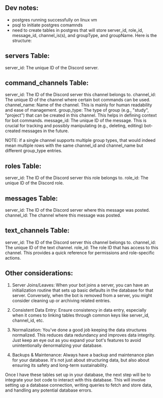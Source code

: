 ## Dev notes:
- postgres running successfully on linux vm
- psql to initiate postgres comamnds
- need to create tables in postgres that will store server_id, role_id, message_id, channel_is(s), and groupType, and groupName. Here is the structure:

## servers Table:
server_id: The unique ID of the Discord server.

## command_channels Table:
server_id: The ID of the Discord server this channel belongs to.
channel_id: The unique ID of the channel where certain bot commands can be used.
channel_name: Name of the channel. This is mainly for human readability and ease of management.
group_type: The type of group (e.g., "study", "project") that can be created in this channel. This helps in defining context for bot commands.
message_id: The unique ID of the message. This is crucial for tracking and possibly manipulating (e.g., deleting, editing) bot-created messages in the future.

NOTE: if a single channel supports multiple group types, that would indeed mean multiple rows with the same channel_id and channel_name but different group_type entries.

## roles Table:
server_id: The ID of the Discord server this role belongs to.
role_id: The unique ID of the Discord role.

## messages Table:
server_id: The ID of the Discord server where this message was posted.
channel_id: The channel where this message was posted.

## text_channels Table:
server_id: The ID of the Discord server this channel belongs to.
channel_id: The unique ID of the text channel.
role_id: The role ID that has access to this channel. This provides a quick reference for permissions and role-specific actions.


## Other considerations:
1. Server Joins/Leaves: When your bot joins a server, you can have an initialization routine that sets up basic defaults in the database for that server. Conversely, when the bot is removed from a server, you might consider cleaning up or archiving related entries.

2. Consistent Data Entry: Ensure consistency in data entry, especially when it comes to linking tables through common keys like server_id, channel_id, etc.

3. Normalization: You've done a good job keeping the data structures normalized. This reduces data redundancy and improves data integrity. Just keep an eye out as you expand your bot's features to avoid unintentionally denormalizing your database.

4. Backups & Maintenance: Always have a backup and maintenance plan for your database. It's not just about structuring data, but also about ensuring its safety and long-term sustainability.

Once I have these tables set up in your database, the next step will be to integrate your bot code to interact with this database. This will involve setting up a database connection, writing queries to fetch and store data, and handling any potential database errors.
